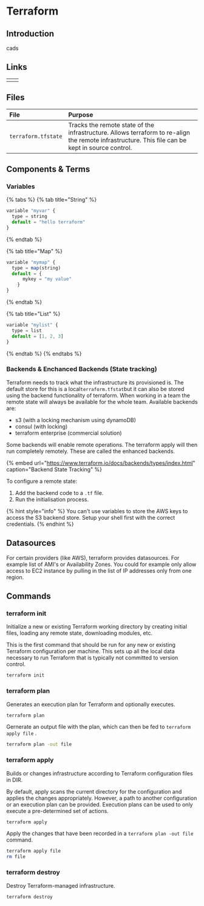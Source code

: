 # Terraform

## Introduction

cads

## Links

|  |  |
| :--- | :--- |
|  |  |

## Files

| File | Purpose |
| :--- | :--- |
| `terraform.tfstate` | Tracks the remote state of the infrastructure.  Allows terraform to re-align the remote infrastructure.  This file can be kept in source control. |

## Components & Terms

### Variables

{% tabs %}
{% tab title="String" %}
```javascript
variable "myvar" {
  type = string
  default = "hello terraform"
}
```
{% endtab %}

{% tab title="Map" %}
```javascript
variable "mymap" {
  type = map(string)
  default = {
	  mykey = "my value"
	}
}
```
{% endtab %}

{% tab title="List" %}
```javascript
variable "mylist" {
  type = list
  default = [1, 2, 3]
}
```
{% endtab %}
{% endtabs %}

### Backends & Enchanced Backends \(State tracking\)

Terraform needs to track what the infrastructure its provisioned is.  The default store for this is a local`terraform.tfstat`but it can also be stored using the backend functionality of terraform.  When working in a team the remote state will always be available for the whole team.  Available backends are:

* s3 \(with a locking mechanism using dynamoDB\)
* consul \(with locking\)
* terraform enterprise \(commercial solution\)

Some backends will enable remote operations.  The terraform apply will then run completely remotely.  These are called the enhanced backends.

{% embed url="https://www.terraform.io/docs/backends/types/index.html" caption="Backend State Tracking" %}

To configure a remote state:

1. Add the backend code to a `.tf` file.
2. Run the initialisation process.

{% hint style="info" %}
You can't use variables to store the AWS keys to access the S3 backend store.  Setup your shell first with the correct credentials.
{% endhint %}

## Datasources

For certain providers \(like AWS\), terraform provides datasources.  For example list of AMI's or Availability Zones.  You could for example only allow access to EC2 instance by pulling in the list of IP addresses only from one region.

## Commands

### terraform init

Initialize a new or existing Terraform working directory by creating initial files, loading any remote state, downloading modules, etc. 

This is the first command that should be run for any new or existing Terraform configuration per machine. This sets up all the local data necessary to run Terraform that is typically not committed to version   control.

```bash
terraform init
```

### terraform plan

Generates an execution plan for Terraform and optionally executes.

```bash
terraform plan
```

Gernerate an output file with the plan, which can then be fed to `terraform apply file` . 

```bash
terraform plan -out file
```

### terraform apply

 Builds or changes infrastructure according to Terraform configuration files in DIR.

By default, apply scans the current directory for the configuration and applies the changes appropriately. However, a path to another configuration or an execution plan can be provided. Execution plans can be used to only execute a pre-determined set of actions.

```bash
terraform apply
```

Apply the changes that have been recorded in a `terraform plan -out file` command.

```bash
terraform apply file
rm file
```

### terraform destroy

Destroy Terraform-managed infrastructure.

```bash
terraform destroy
```

